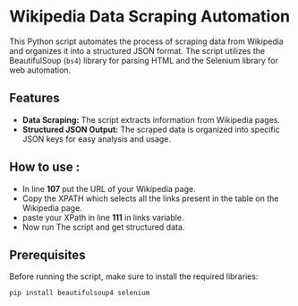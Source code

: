 # Wikipedia Data Scraping Automation

This Python script automates the process of scraping data from Wikipedia and organizes it into a structured JSON format. The script utilizes the BeautifulSoup (`bs4`) library for parsing HTML and the Selenium library for web automation.

## Features

- **Data Scraping:** The script extracts information from Wikipedia pages.
- **Structured JSON Output:** The scraped data is organized into specific JSON keys for easy analysis and usage.

## How to use :

- In line **107** put the URL of your Wikipedia page.
- Copy the XPATH which selects all the links present in the table on the Wikipedia page.
- paste your XPath in line **111** in links variable.
- Now run The script and get structured data.

## Prerequisites

Before running the script, make sure to install the required libraries:

```bash
pip install beautifulsoup4 selenium
